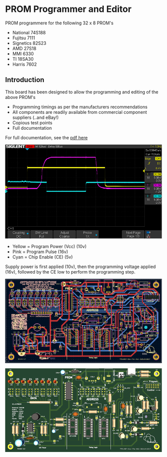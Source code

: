 # PROM Programmer and Editor

PROM programmere for the following 32 x 8 PROM's

* National  74S188
* Fujitsu   7111
* Signetics 82S23
* AMD       27S18
* MMI       6330
* TI        18SA30
* Harris    7602

## Introduction

This board has been designed to allow the programming and editing of the above PROM's

* Programming timings as per the manufacturers recommendations
* All components are readily available from commercial component suppliers (..and eBay!)
*	Copious test points
* Full documentation

For full documentation, see the [pdf here](PROM_Programmer.pdf)

 ![Timings](scope.png)

* Yellow = Program Power (Vcc) (10v)
* Pink = Program Pulse (16v)
* Cyan = Chip Enable (CE) (5v)

Supply power is first applied (10v), then the programming voltage applied (16v), followed by the CE low to perform the programming step.



 ![PCB From JLCPCB](pcb.png)

 ![Built PCB](built_pcb.png)
